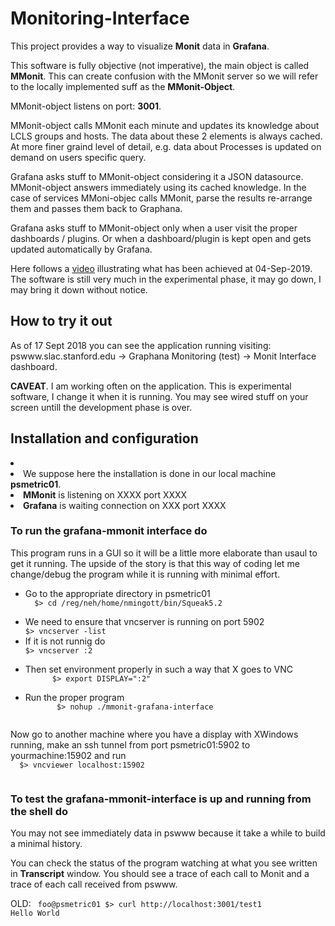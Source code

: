 # Monitoring-Interface

This project provides a way to visualize <b>Monit</b> data in <b>Grafana</b>. 

This software is fully objective (not imperative), the main object is called <b>MMonit</b>. This can create confusion with the MMonit server so we will refer to the locally implemented suff as the <b>MMonit-Object</b>. 

MMonit-object listens on port: <b>3001</b>. 

MMonit-object calls MMonit each minute and updates its knowledge about LCLS groups and hosts. The data about these 2 elements is always cached. At more finer graind level of detail, e.g. data about Processes is updated on demand on users specific query.

Grafana asks stuff to MMonit-object considering it a JSON datasource. MMonit-object answers immediately using its cached knowledge. In the case of services MMoni-objec calls MMonit, parse the results re-arrange them and passes them back to Graphana. 

Grafana asks stuff to MMonit-object only when a user visit the proper dashboards / plugins. Or when a dashboard/plugin is kept open and gets updated automatically by Grafana.

Here follows a [video](https://www.youtube.com/watch?v=CA1ShjhlXCw) illustrating what has been achieved at 04-Sep-2019. The software is still very much in the experimental phase, it may go down, I may bring it down without notice. 

## How to try it out 

As of 17 Sept 2018 you can see the application running visiting: pswww.slac.stanford.edu -> Graphana Monitoring (test) -> Monit Interface dashboard. 

<b>CAVEAT</b>. I am working often on the application. This is experimental software, I change it when it is running. You may see wired stuff on your screen untill the development phase is over. 


## Installation and configuration 

<li>
<li> We suppose here the installation is done in our local machine <b>psmetric01</b>. 
<li> <b>MMonit</b> is listening on XXXX  port XXXX
<li> <b>Grafana</b> is waiting connection on XXX port XXXX
</li>

### To run the grafana-mmonit interface do 

This program runs in a GUI so it will be a little more elaborate than usaul to get it running. The upside of the story is that this way of coding let me change/debug the program while it is running with minimal effort. 
<ul>
<li> Go to the appropriate directory in psmetric01
  <code>
  $> cd /reg/neh/home/nmingott/bin/Squeak5.2
  </code>
<li> We need to ensure that vncserver is running on port 5902 
<code>
$> vncserver -list 
</code>
<li> If it is not runnig do
  <code>
$> vncserver :2 
  </code>
  <li> Then set environment properly in such a way that X goes to VNC 
    <code>
      $> export DISPLAY=":2"
    </code>
   <li> Run the proper program
     <code>
       $> nohup ./mmonit-grafana-interface
     </code>
</ul>
Now go to another machine where you have a display with XWindows running, make an ssh tunnel from port psmetric01:5902 to yourmachine:15902 and run
<code>
  $> vncviewer localhost:15902 
  </code>


### To test the grafana-mmonit-interface is up and running from the shell do

<p>
You may not see immediately data in pswww because it take a while to build a minimal history. 
</p>

<p>
You can check the status of the program watching at what you see written in <b>Transcript</b> window. You should see a trace of each call to Monit and a trace of each call received from pswww.  
</p>

OLD:
<code>
foo@psmetric01 $> curl http://localhost:3001/test1
Hello World
</code> 









